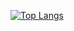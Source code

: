 [![Top Langs](https://github-readme-stats.vercel.app/api/top-langs/?username=Gaming-With-Portals&theme=tokyonight&icons=true&hide=ruby)](https://github.com/anuraghazra/github-readme-stats)

